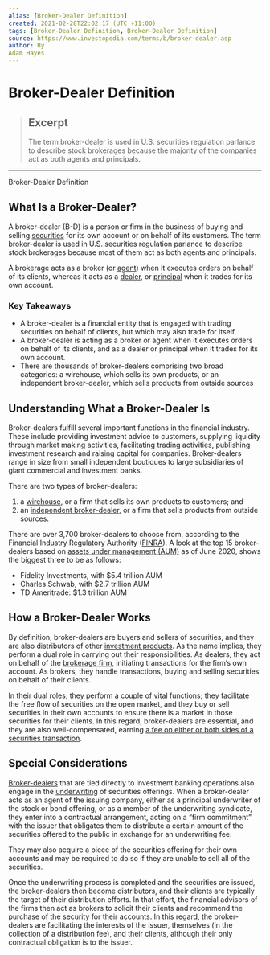 ```yaml
---
alias: [Broker-Dealer Definition]
created: 2021-02-28T22:02:17 (UTC +11:00)
tags: [Broker-Dealer Definition, Broker-Dealer Definition]
source: https://www.investopedia.com/terms/b/broker-dealer.asp
author: By
Adam Hayes
---
```


# Broker-Dealer Definition

> ## Excerpt
> The term broker-dealer is used in U.S. securities regulation parlance to describe stock brokerages because the majority of the companies act as both agents and principals.

---

Broker-Dealer Definition
## What Is a Broker-Dealer?

A broker-dealer (B-D) is a person or firm in the business of buying and selling [securities](https://www.investopedia.com/terms/s/security.asp) for its own account or on behalf of its customers. The term broker-dealer is used in U.S. securities regulation parlance to describe stock brokerages because most of them act as both agents and principals.

A brokerage acts as a broker (or [agent](https://www.investopedia.com/terms/a/agent.asp)) when it executes orders on behalf of its clients, whereas it acts as a [dealer](https://www.investopedia.com/terms/d/dealer.asp), or [principal](https://www.investopedia.com/terms/p/principal.asp) when it trades for its own account.

### Key Takeaways

-   A broker-dealer is a financial entity that is engaged with trading securities on behalf of clients, but which may also trade for itself.
-   A broker-dealer is acting as a broker or agent when it executes orders on behalf of its clients, and as a dealer or principal when it trades for its own account.
-   There are thousands of broker-dealers comprising two broad categories: a wirehouse, which sells its own products, or an independent broker-dealer, which sells products from outside sources

## Understanding What a Broker-Dealer Is

Broker-dealers fulfill several important functions in the financial industry. These include providing investment advice to customers, supplying liquidity through market making activities, facilitating trading activities, publishing investment research and raising capital for companies. Broker-dealers range in size from small independent boutiques to large subsidiaries of giant commercial and investment banks.

There are two types of broker-dealers:

1.  a [wirehouse](https://www.investopedia.com/terms/w/wire-house-broker.asp), or a firm that sells its own products to customers; and
2.  an [independent broker-dealer](https://www.investopedia.com/articles/active-trading/082715/independent-brokerdealers-what-you-should-know.asp), or a firm that sells products from outside sources. 

There are over 3,700 broker-dealers to choose from, according to the Financial Industry Regulatory Authority ([FINRA](https://www.investopedia.com/terms/f/finra.asp)). A look at the top 15 broker-dealers based on [assets under management (AUM)](https://www.investopedia.com/terms/a/aum.asp) as of June 2020, shows the biggest three to be as follows:

-   Fidelity Investments, with $5.4 trillion AUM
-   Charles Schwab, with $2.7 trillion AUM
-   TD Ameritrade: $1.3 trillion AUM

## How a Broker-Dealer Works

By definition, broker-dealers are buyers and sellers of securities, and they are also distributors of other [investment products](https://www.investopedia.com/articles/active-trading/100915/rias-and-independent-brokerdealers-comparison.asp). As the name implies, they perform a dual role in carrying out their responsibilities. As dealers, they act on behalf of the [brokerage firm](https://www.investopedia.com/terms/c/clearingbroker.asp), initiating transactions for the firm’s own account. As brokers, they handle transactions, buying and selling securities on behalf of their clients.

In their dual roles, they perform a couple of vital functions; they facilitate the free flow of securities on the open market, and they buy or sell securities in their own accounts to ensure there is a market in those securities for their clients. In this regard, broker-dealers are essential, and they are also well-compensated, earning [a fee on either or both sides of a securities transaction](https://www.investopedia.com/terms/m/markup.asp).

## Special Considerations

[Broker-dealers](https://www.investopedia.com/articles/active-trading/100915/rias-and-independent-brokerdealers-comparison.asp) that are tied directly to investment banking operations also engage in the [underwriting](https://www.investopedia.com/terms/u/underwriting.asp) of securities offerings. When a broker-dealer acts as an agent of the issuing company, either as a principal underwriter of the stock or bond offering, or as a member of the underwriting syndicate, they enter into a contractual arrangement, acting on a “firm commitment” with the issuer that obligates them to distribute a certain amount of the securities offered to the public in exchange for an underwriting fee.

They may also acquire a piece of the securities offering for their own accounts and may be required to do so if they are unable to sell all of the securities.

Once the underwriting process is completed and the securities are issued, the broker-dealers then become distributors, and their clients are typically the target of their distribution efforts. In that effort, the financial advisors of the firms then act as brokers to solicit their clients and recommend the purchase of the security for their accounts. In this regard, the broker-dealers are facilitating the interests of the issuer, themselves (in the collection of a distribution fee), and their clients, although their only contractual obligation is to the issuer.
